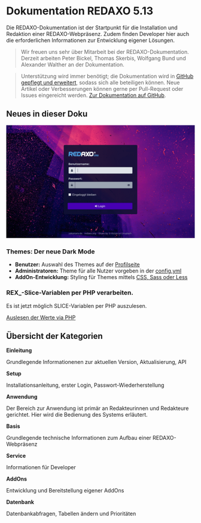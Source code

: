 # Dokumentation REDAXO 5.13

Die REDAXO-Dokumentation ist der Startpunkt für die Installation und Redaktion einer REDAXO-Webpräsenz. Zudem finden Developer hier auch die erforderlichen Informationen zur Entwicklung eigener Lösungen.

> Wir freuen uns sehr über Mitarbeit bei der REDAXO-Dokumentation. Derzeit arbeiten Peter Bickel, Thomas Skerbis, Wolfgang Bund und Alexander Walther an der Dokumentation.

>Unterstützung wird immer benötigt; die Dokumentation wird in [GitHub gepflegt und erweitert](https://github.com/redaxo/docs), sodass sich alle beteiligen können. Neue Artikel oder Verbesserungen können gerne per Pull-Request oder Issues eingereicht werden.
[Zur Dokumentation auf GitHub](https://github.com/redaxo/docs).



## Neues in dieser Doku

![Login-Seite](/assets/v5.13.0-login.png)

### Themes: Der neue Dark Mode

- **Benutzer:** Auswahl des Themes auf der [Profilseite](/{{path}}/{{version}}/profil)
- **Administratoren:** Theme für alle Nutzer vorgeben in der [config.yml](/{{path}}/{{version}}/configyml)
- **AddOn-Entwicklung:** Styling für Themes mittels [CSS, Sass oder Less](/{{path}}/{{version}}/addon-assets#themes) 

### REX_-Slice-Variablen per PHP verarbeiten. 

Es ist jetzt möglich SLICE-Variablen per PHP auszulesen. 

[Auslesen der Werte via PHP](/{{path}}/{{version}}/redaxo-variablen#viaphp) 


## Übersicht der Kategorien

**Einleitung**

Grundlegende Informationenen zur aktuellen Version, Aktualisierung, API

**Setup**

Installationsanleitung, erster Login, Passwort-Wiederherstellung

**Anwendung**

Der Bereich zur Anwendung ist primär an Redakteurinnen und Redakteure gerichtet. Hier wird die Bedienung des Systems erläutert.  

**Basis**

Grundlegende technische Informationen zum Aufbau einer REDAXO-Webpräsenz

**Service**

Informationen für Developer

**AddOns**

Entwicklung und Bereitstellung eigener AddOns

**Datenbank**

Datenbankabfragen, Tabellen ändern und Prioritäten
